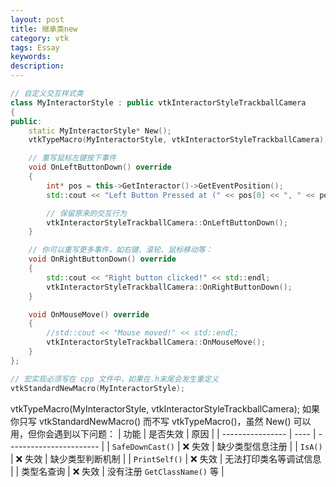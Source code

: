 ```yaml
---
layout: post
title: 继承类new
category: vtk
tags: Essay
keywords: 
description: 
---
```


```cpp
// 自定义交互样式类
class MyInteractorStyle : public vtkInteractorStyleTrackballCamera
{
public:
    static MyInteractorStyle* New();
    vtkTypeMacro(MyInteractorStyle, vtkInteractorStyleTrackballCamera);

    // 重写鼠标左键按下事件
    void OnLeftButtonDown() override
    {
        int* pos = this->GetInteractor()->GetEventPosition();
        std::cout << "Left Button Pressed at (" << pos[0] << ", " << pos[1] << ")" << std::endl;

        // 保留原来的交互行为
        vtkInteractorStyleTrackballCamera::OnLeftButtonDown();
    }

    // 你可以重写更多事件，如右键、滚轮、鼠标移动等：
    void OnRightButtonDown() override
    {
        std::cout << "Right button clicked!" << std::endl;
        vtkInteractorStyleTrackballCamera::OnRightButtonDown();
    }

    void OnMouseMove() override
    {
        //std::cout << "Mouse moved!" << std::endl;
        vtkInteractorStyleTrackballCamera::OnMouseMove();
    }
};

// 宏实现必须写在 cpp 文件中，如果在.h末尾会发生重定义
vtkStandardNewMacro(MyInteractorStyle);
```
vtkTypeMacro(MyInteractorStyle, vtkInteractorStyleTrackballCamera);
如果你只写 vtkStandardNewMacro() 而不写 vtkTypeMacro()，虽然 New() 可以用，但你会遇到以下问题：
| 功能               | 是否失效 | 原因                      |
| ---------------- | ---- | ----------------------- |
| `SafeDownCast()` | ❌ 失效 | 缺少类型信息注册                |
| `IsA()`          | ❌ 失效 | 缺少类型判断机制                |
| `PrintSelf()`    | ❌ 失效 | 无法打印类名等调试信息             |
| 类型名查询            | ❌ 失效 | 没有注册 `GetClassName()` 等 |


